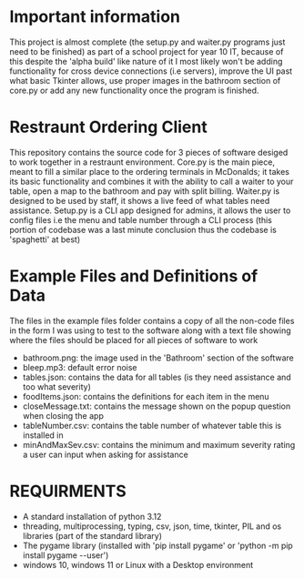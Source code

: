 # Important information
This project is almost complete (the setup.py and waiter.py programs just need to be finished) as part of a school project for year 10 IT, because of this despite the 'alpha build' like nature of it I most likely won't be adding functionality for cross device connections (i.e servers), improve the UI past what basic Tkinter allows, use proper images in the bathroom section of core.py or add any new functionality once the program is finished.

# Restraunt Ordering Client
This repository contains the source code for 3 pieces of software desiged to work together in a restraunt environment.
Core.py is the main piece, meant to fill a similar place to the ordering terminals in McDonalds; it takes its basic functionality and combines it with the ability to call a waiter to your table, open a map to the bathroom and pay with split billing.
Waiter.py is designed to be used by staff, it shows a live feed of what tables need assistance.
Setup.py is a CLI app designed for admins, it allows the user to config files i.e the menu and table number through a CLI process (this portion of codebase was a last minute conclusion thus the codebase is 'spaghetti' at best)

# Example Files and Definitions of Data
The files in the example files folder contains a copy of all the non-code files in the form I was using to test to the software along with a text file showing where the files should be placed for all pieces of software to work

- bathroom.png: the image used in the 'Bathroom' section of the software
- bleep.mp3: default error noise
- tables.json: contains the data for all tables (is they need assistance and too what severity)
- foodItems.json: contains the definitions for each item in the menu
- closeMessage.txt: contains the message shown on the popup question when closing the app
- tableNumber.csv: contains the table number of whatever table this is installed in
- minAndMaxSev.csv: contains the minimum and maximum severity rating a user can input when asking for assistance

# REQUIRMENTS
- A standard installation of python 3.12
- threading, multiprocessing, typing, csv, json, time, tkinter, PIL and os libraries (part of the standard library)
- The pygame library (installed with 'pip install pygame' or 'python -m pip install pygame --user')
- windows 10, windows 11 or Linux with a Desktop environment
